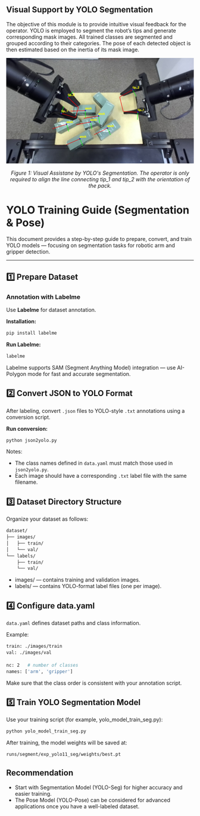 ## Visual Support by YOLO Segmentation

The objective of this module is to provide intuitive visual feedback for the operator.
YOLO is employed to segment the robot’s tips and generate corresponding mask images.
All trained classes are segmented and grouped according to their categories.
The pose of each detected object is then estimated based on the inertia of its mask image.

<div align="center">
  <img src="./yolo_left_1760065195046.jpg" alt="System Architecture" width="1000"/>
  <p><em>Figure 1: Visual Assistane by YOLO's Segmentation. The operator is only required to align the line connecting tip_1 and tip_2 with the orientation of the pack.</em></p>
</div>

# YOLO Training Guide (Segmentation & Pose)

This document provides a step-by-step guide to prepare, convert, and train YOLO models — focusing on segmentation tasks for robotic arm and gripper detection.

---

## 1️⃣ Prepare Dataset

### Annotation with Labelme
Use **Labelme** for dataset annotation.

**Installation:**
```bash
pip install labelme
```

**Run Labelme:**
```bash
labelme
```
Labelme supports SAM (Segment Anything Model) integration —
use AI-Polygon mode for fast and accurate segmentation.

## 2️⃣ Convert JSON to YOLO Format
After labeling, convert `.json` files to YOLO-style `.txt` annotations using a conversion script.

**Run conversion:**

```bash
python json2yolo.py
```

Notes:

- The class names defined in `data.yaml` must match those used in `json2yolo.py`.
- Each image should have a corresponding `.txt` label file with the same filename.

## 3️⃣ Dataset Directory Structure
Organize your dataset as follows:

```bash
dataset/
├── images/
│   ├── train/
│   └── val/
└── labels/
    ├── train/
    └── val/
```

- images/ — contains training and validation images.
- labels/ — contains YOLO-format label files (one per image).

## 4️⃣ Configure data.yaml
`data.yaml` defines dataset paths and class information.

Example:
```bash
train: ./images/train
val: ./images/val

nc: 2   # number of classes
names: ['arm', 'gripper']
```

Make sure that the class order is consistent with your annotation script.

## 5️⃣ Train YOLO Segmentation Model
Use your training script (for example, yolo_model_train_seg.py):

```bash
python yolo_model_train_seg.py
```

After training, the model weights will be saved at:
```bash
runs/segment/exp_yolo11_seg/weights/best.pt
```

## Recommendation
- Start with Segmentation Model (YOLO-Seg) for higher accuracy and easier training.
- The Pose Model (YOLO-Pose) can be considered for advanced applications once you have a well-labeled dataset.
